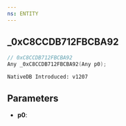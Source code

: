 ```yaml
---
ns: ENTITY
---
```

## _0xC8CCDB712FBCBA92

```c
// 0xC8CCDB712FBCBA92
Any _0xC8CCDB712FBCBA92(Any p0);
```

```
NativeDB Introduced: v1207
```

## Parameters
* **p0**:
